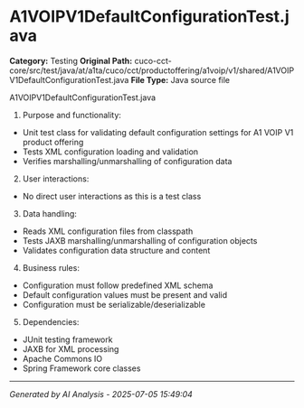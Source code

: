 # A1VOIPV1DefaultConfigurationTest.java

**Category:** Testing
**Original Path:** cuco-cct-core/src/test/java/at/a1ta/cuco/cct/productoffering/a1voip/v1/shared/A1VOIPV1DefaultConfigurationTest.java
**File Type:** Java source file

A1VOIPV1DefaultConfigurationTest.java
1. Purpose and functionality:
- Unit test class for validating default configuration settings for A1 VOIP V1 product offering
- Tests XML configuration loading and validation
- Verifies marshalling/unmarshalling of configuration data

2. User interactions:
- No direct user interactions as this is a test class

3. Data handling:
- Reads XML configuration files from classpath
- Tests JAXB marshalling/unmarshalling of configuration objects
- Validates configuration data structure and content

4. Business rules:
- Configuration must follow predefined XML schema
- Default configuration values must be present and valid
- Configuration must be serializable/deserializable

5. Dependencies:
- JUnit testing framework
- JAXB for XML processing
- Apache Commons IO
- Spring Framework core classes

---
*Generated by AI Analysis - 2025-07-05 15:49:04*
